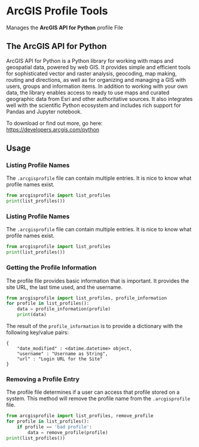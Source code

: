 # ArcGIS Profile Tools
Manages the **ArcGIS API for Python** profile File

## The ArcGIS API for Python

ArcGIS API for Python is a Python library for working with maps and geospatial data, powered by web GIS. It 
provides simple and efficient tools for sophisticated vector and raster analysis, geocoding, map making, 
routing and directions, as well as for organizing and managing a GIS with users, groups and information 
items. In addition to working with your own data, the library enables access to ready to use maps and 
curated geographic data from Esri and other authoritative sources. It also integrates well with the 
scientific Python ecosystem and includes rich support for Pandas and Jupyter notebook.

To download or find out more, go here: https://developers.arcgis.com/python

## Usage

### Listing Profile Names

The `.arcgisprofile` file can contain multiple entries.  It is nice to know what profile names exist.

```python
from arcgisprofile import list_profiles
print(list_profiles())
```

### Listing Profile Names

The `.arcgisprofile` file can contain multiple entries.  It is nice to know what profile names exist.

```python
from arcgisprofile import list_profiles
print(list_profiles())
```

### Getting the Profile Information

The profile file provides basic information that is important.  It provides the site URL, the last 
time used, and the username.

```python
from arcgisprofile import list_profiles, profile_information
for profile in list_profiles():
	data = profile_information(profile)
	print(data)
```

The result of the `profile_information` is to provide a dictionary with the following key/value pairs:

```
{
	"date_modified" : <datime.datetime> object,
	"username" : "Username as String",
	"url" : "Login URL for the Site"
}
```

### Removing a Profile Entry

The profile file determines if a user can access that profile stored on a system.  This method will
remove the profile name from the `.arcgisprofile` file.

```python
from arcgisprofile import list_profiles, remove_profile
for profile in list_profiles():
	if profile == 'bad profile':
		data = remove_profile(profile)
print(list_profiles())
```


